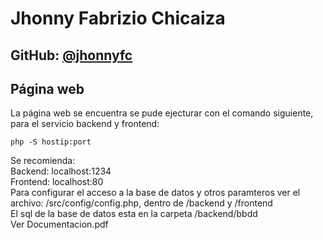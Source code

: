 # Jhonny Fabrizio Chicaiza
## GitHub: <a href=https://github.com/jhonnyfc>@jhonnyfc</a>

## Página web
La página web se encuentra se pude ejecturar con el comando siguiente, para el servicio backend y frontend:
````
php -S hostip:port
````
Se recomienda: <br>
Backend: localhost:1234 <br>
Frontend: localhost:80 <br>
Para configurar el acceso a la base de datos y otros paramteros ver el archivo: /src/config/config.php, dentro de /backend y /frontend <br>
El sql de la base de datos esta en la carpeta /backend/bbdd <br>
Ver Documentacion.pdf
